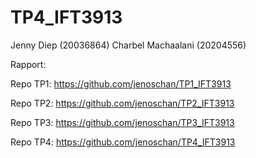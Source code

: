 # TP4_IFT3913

Jenny Diep (20036864)
Charbel Machaalani (20204556)

Rapport: 

Repo TP1: https://github.com/jenoschan/TP1_IFT3913 

Repo TP2: https://github.com/jenoschan/TP2_IFT3913 

Repo TP3: https://github.com/jenoschan/TP3_IFT3913 

Repo TP4: https://github.com/jenoschan/TP4_IFT3913 


 
